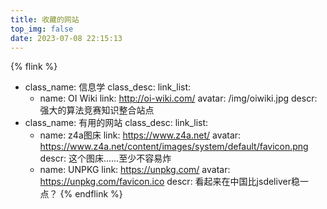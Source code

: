 ```yaml
---
title: 收藏的网站
top_img: false
date: 2023-07-08 22:15:13
---
```

{% flink %}
- class_name: 信息学
  class_desc: 
  link_list:
    - name: OI Wiki
      link: http://oi-wiki.com/
      avatar: /img/oiwiki.jpg
      descr: 强大的算法竞赛知识整合站点
- class_name: 有用的网站
  class_desc:
  link_list:
    - name: z4a图床
      link: https://www.z4a.net/
      avatar: https://www.z4a.net/content/images/system/default/favicon.png
      descr: 这个图床……至少不容易炸
    - name: UNPKG
      link: https://unpkg.com/
      avatar: https://unpkg.com/favicon.ico
      descr: 看起来在中国比jsdeliver稳一点？
{% endflink %}